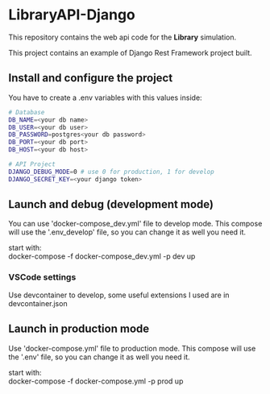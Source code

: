 # LibraryAPI-Django

This repository contains the web api code for the **Library** simulation.

This project contains an example of Django Rest Framework project built.

## Install and configure the project

You have to create a .env variables with this values inside:
```bash
# Database 
DB_NAME=<your db name>
DB_USER=<your db user>
DB_PASSWORD=postgres<your db password>
DB_PORT=<your db port>
DB_HOST=<your db host>

# API Project
DJANGO_DEBUG_MODE=0 # use 0 for production, 1 for develop
DJANGO_SECRET_KEY=<your django token>
```

## Launch and debug (development mode)

You can use 'docker-compose_dev.yml' file to develop mode. This compose will use the '.env_develop' file, so you can change it as well you need it.

start with: <br>
docker-compose -f docker-compose_dev.yml -p dev up

### VSCode settings

Use devcontainer to develop, some useful extensions I used are in devcontainer.json


## Launch in production mode
Use 'docker-compose.yml' file to production mode. This compose will use the '.env' file, so you can change it as well you need it.

start with: <br>
docker-compose -f docker-compose.yml -p prod up